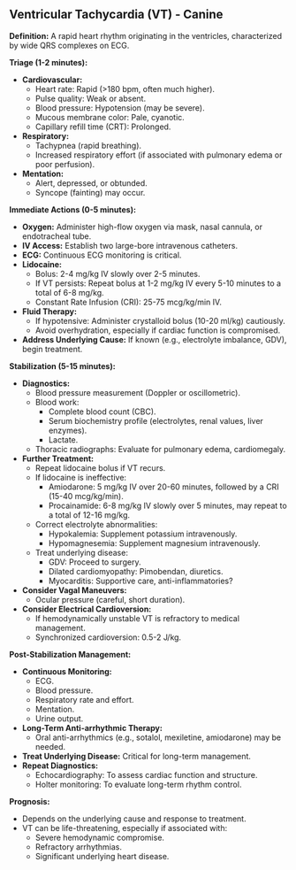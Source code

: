 ## Ventricular Tachycardia (VT) - Canine

**Definition:** A rapid heart rhythm originating in the ventricles, characterized by wide QRS complexes on ECG.

**Triage (1-2 minutes):**

* **Cardiovascular:**
    * Heart rate: Rapid (>180 bpm, often much higher).
    * Pulse quality: Weak or absent.
    * Blood pressure: Hypotension (may be severe).
    * Mucous membrane color: Pale, cyanotic.
    * Capillary refill time (CRT): Prolonged.
* **Respiratory:**
    * Tachypnea (rapid breathing).
    * Increased respiratory effort (if associated with pulmonary edema or poor perfusion).
* **Mentation:**
    * Alert, depressed, or obtunded.
    * Syncope (fainting) may occur.

**Immediate Actions (0-5 minutes):**

* **Oxygen:** Administer high-flow oxygen via mask, nasal cannula, or endotracheal tube.
* **IV Access:** Establish two large-bore intravenous catheters.
* **ECG:** Continuous ECG monitoring is critical.
* **Lidocaine:**
    * Bolus: 2-4 mg/kg IV slowly over 2-5 minutes.
    * If VT persists: Repeat bolus at 1-2 mg/kg IV every 5-10 minutes to a total of 6-8 mg/kg.
    * Constant Rate Infusion (CRI): 25-75 mcg/kg/min IV.
* **Fluid Therapy:**
    * If hypotensive: Administer crystalloid bolus (10-20 ml/kg) cautiously.
    * Avoid overhydration, especially if cardiac function is compromised.
* **Address Underlying Cause:** If known (e.g., electrolyte imbalance, GDV), begin treatment.

**Stabilization (5-15 minutes):**

* **Diagnostics:**
    * Blood pressure measurement (Doppler or oscillometric).
    * Blood work:
        * Complete blood count (CBC).
        * Serum biochemistry profile (electrolytes, renal values, liver enzymes).
        * Lactate.
    * Thoracic radiographs: Evaluate for pulmonary edema, cardiomegaly.
* **Further Treatment:**
    * Repeat lidocaine bolus if VT recurs.
    * If lidocaine is ineffective:
        * Amiodarone: 5 mg/kg IV over 20-60 minutes, followed by a CRI (15-40 mcg/kg/min).
        * Procainamide: 6-8 mg/kg IV slowly over 5 minutes, may repeat to a total of 12-16 mg/kg.
    * Correct electrolyte abnormalities:
        * Hypokalemia: Supplement potassium intravenously.
        * Hypomagnesemia: Supplement magnesium intravenously.
    * Treat underlying disease:
        * GDV: Proceed to surgery.
        * Dilated cardiomyopathy: Pimobendan, diuretics.
        * Myocarditis: Supportive care, anti-inflammatories?
* **Consider Vagal Maneuvers:**
    * Ocular pressure (careful, short duration).
* **Consider Electrical Cardioversion:**
    * If hemodynamically unstable VT is refractory to medical management.
    * Synchronized cardioversion: 0.5-2 J/kg.

**Post-Stabilization Management:**

* **Continuous Monitoring:**
    * ECG.
    * Blood pressure.
    * Respiratory rate and effort.
    * Mentation.
    * Urine output.
* **Long-Term Anti-arrhythmic Therapy:**
    * Oral anti-arrhythmics (e.g., sotalol, mexiletine, amiodarone) may be needed.
* **Treat Underlying Disease:** Critical for long-term management.
* **Repeat Diagnostics:**
    * Echocardiography: To assess cardiac function and structure.
    * Holter monitoring: To evaluate long-term rhythm control.

**Prognosis:**

* Depends on the underlying cause and response to treatment.
* VT can be life-threatening, especially if associated with:
    * Severe hemodynamic compromise.
    * Refractory arrhythmias.
    * Significant underlying heart disease.

